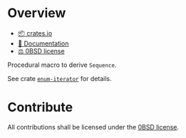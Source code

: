 <!-- cargo-sync-readme start -->

# Overview
- [📦 crates.io](https://crates.io/crates/enum-iterator-derive)
- [📖 Documentation](https://docs.rs/enum-iterator-derive)
- [⚖ 0BSD license](https://spdx.org/licenses/0BSD.html)

Procedural macro to derive `Sequence`.

See crate [`enum-iterator`](https://docs.rs/enum-iterator) for details.

# Contribute
All contributions shall be licensed under the [0BSD license](https://spdx.org/licenses/0BSD.html).

<!-- cargo-sync-readme end -->
